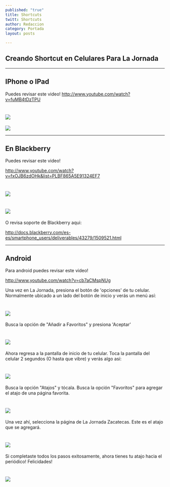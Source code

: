 ```yaml
---
published: "true"
title: Shortcuts
twitt: Shortcuts
author: Redaccion
category: Portada
layout: posts

---
```


## Creando Shortcut en Celulares Para La Jornada
__________________________________________________________________________________________________________________________________________________________________________
## IPhone o IPad

Puedes revisar este video! 
http://www.youtube.com/watch?v=fuMB4tDzTPU

# ![](http://i.imgur.com/uZWSb47m.jpg)

![](http://i.imgur.com/rkr480Al.jpg)
__________________________________________________________________________________________________________________________________________________________________________

## En Blackberry

Puedes revisar este video!

http://www.youtube.com/watch?v=fxOJB6zdOHk&list=PLBF865A5E91324EF7

# ![](http://i.imgur.com/b8xs67Vm.jpg)

# ![](http://i.imgur.com/IJAS1rim.gif)

O revisa soporte de Blackberry aqui:

http://docs.blackberry.com/es-es/smartphone_users/deliverables/43279/1509521.html

__________________________________________________________________________________________________________________________________________________________________________


## Android

Para android puedes revisar este video! 

http://www.youtube.com/watch?v=cb7aCMspNUg

Una vez en La Jornada, presiona el botón de 'opciones' de tu celular. Normalmente ubicado a un lado del botón de inicio y verás un menú así:
# ![](http://i.imgur.com/XLxTYP7m.png)

Busca la opción de "Añadir a Favoritos" y presiona 'Aceptar'
# ![](http://i.imgur.com/gIEPqz4m.png)

Ahora regresa a la pantalla de inicio de tu celular. Toca la pantalla del celular 2 segundos (O hasta que vibre) y verás algo así:
# ![](http://i.imgur.com/8FuUpzGm.png)

Busca la opción "Atajos" y tócala. Busca la opción "Favoritos" para agregar el atajo de una página favorita.
# ![](http://i.imgur.com/nVcoSwQm.png)

Una vez ahí, selecciona la página de La Jornada Zacatecas. Este es el atajo que se agregará.
# ![](http://i.imgur.com/GuZVcbXm.png)

Si completaste todos los pasos exitosamente, ahora tienes tu atajo hacia el periódico! Felicidades!
# ![](http://i.imgur.com/Isou7NUm.png)
